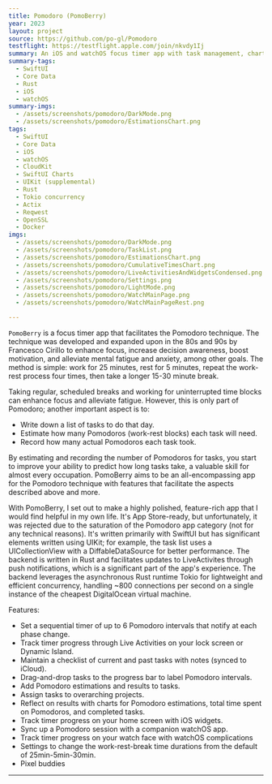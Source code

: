 ```yaml
---
title: Pomodoro (PomoBerry)
year: 2023
layout: project
source: https://github.com/po-gl/Pomodoro
testflight: https://testflight.apple.com/join/nkvdy1Ij
summary: An iOS and watchOS focus timer app with task management, charts, and a Rust backend.
summary-tags:
  - SwiftUI
  - Core Data
  - Rust
  - iOS
  - watchOS
summary-imgs:
  - /assets/screenshots/pomodoro/DarkMode.png
  - /assets/screenshots/pomodoro/EstimationsChart.png
tags:
  - SwiftUI
  - Core Data
  - iOS
  - watchOS
  - CloudKit
  - SwiftUI Charts
  - UIKit (supplemental)
  - Rust
  - Tokio concurrency
  - Actix
  - Reqwest
  - OpenSSL
  - Docker
imgs:
  - /assets/screenshots/pomodoro/DarkMode.png
  - /assets/screenshots/pomodoro/TaskList.png
  - /assets/screenshots/pomodoro/EstimationsChart.png
  - /assets/screenshots/pomodoro/CumulativeTimesChart.png
  - /assets/screenshots/pomodoro/LiveActivitiesAndWidgetsCondensed.png
  - /assets/screenshots/pomodoro/Settings.png
  - /assets/screenshots/pomodoro/LightMode.png
  - /assets/screenshots/pomodoro/WatchMainPage.png
  - /assets/screenshots/pomodoro/WatchMainPageRest.png

---
```


`PomoBerry` is a focus timer app that facilitates the Pomodoro technique. The technique was developed and expanded upon in the 80s and 90s by Francesco Cirillo to enhance focus, increase decision awareness, boost motivation, and alleviate mental fatigue and anxiety, among other goals. The method is simple: work for 25 minutes, rest for 5 minutes, repeat the work-rest process four times, then take a longer 15-30 minute break.

Taking regular, scheduled breaks and working for uninterrupted time blocks can enhance focus and alleviate fatigue. However, this is only part of Pomodoro; another important aspect is to:

* Write down a list of tasks to do that day.
* Estimate how many Pomodoros (work-rest blocks) each task will need.
* Record how many actual Pomodoros each task took.

By estimating and recording the number of Pomodoros for tasks, you start to improve your ability to predict how long tasks take, a valuable skill for almost every occupation. PomoBerry aims to be an all-encompassing app for the Pomodoro technique with features that facilitate the aspects described above and more.

With PomoBerry, I set out to make a highly polished, feature-rich app that I would find helpful in my own life. It's App Store-ready, but unfortunately, it was rejected due to the saturation of the Pomodoro app category (not for any technical reasons). It's written primarily with SwiftUI but has significant elements written using UIKit; for example, the task list uses a UICollectionView with a DiffableDataSource for better performance. The backend is written in Rust and facilitates updates to LiveActivites through push notifications, which is a significant part of the app's experience. The backend leverages the asynchronous Rust runtime Tokio for lightweight and efficient concurrency, handling ~800 connections per second on a single instance of the cheapest DigitalOcean virtual machine.

Features:
* Set a sequential timer of up to 6 Pomodoro intervals that notify at each phase change.
* Track timer progress through Live Activities on your lock screen or Dynamic Island.
* Maintain a checklist of current and past tasks with notes (synced to iCloud).
* Drag-and-drop tasks to the progress bar to label Pomodoro intervals.
* Add Pomodoro estimations and results to tasks.
* Assign tasks to overarching projects.
* Reflect on results with charts for Pomodoro estimations, total time spent on Pomodoros, and completed tasks.
* Track timer progress on your home screen with iOS widgets.
* Sync up a Pomodoro session with a companion watchOS app.
* Track timer progress on your watch face with watchOS complications
* Settings to change the work-rest-break time durations from the default of 25min-5min-30min.
* Pixel buddies

---
